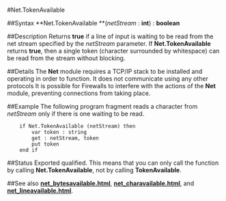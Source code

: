 
#Net.TokenAvailable

##Syntax
**Net.TokenAvailable **(_netStream_ : **int**) : **boolean**



##Description
Returns **true** if a line of input is waiting to be read from the net stream specified by the _netStream_ parameter. If **Net.TokenAvailable** returns **true**, then a single token (character surrounded by whitespace) can be read from the stream without blocking.



##Details
The **Net** module requires a TCP/IP stack to be installed and operating in order to function. It does not communicate using any other protocols
It is possible for Firewalls to interfere with the actions of the **Net** module, preventing connections from taking place.



##Example
The following program fragment reads a character from _netStream_ only if there is one waiting to be read.


        if Net.TokenAvailable (netStream) then
            var token : string
            get : netStream, token
            put token
        end if
##Status
Exported qualified.
This means that you can only call the function by calling **Net.TokenAvailable**, not by calling **TokenAvailable**.



##See also
**[net_bytesavailable.html](Net.BytesAvailable)**, **[net_charavailable.html](Net.CharAvailable)**, and **[net_lineavailable.html](Net.LineAvailable)**.


